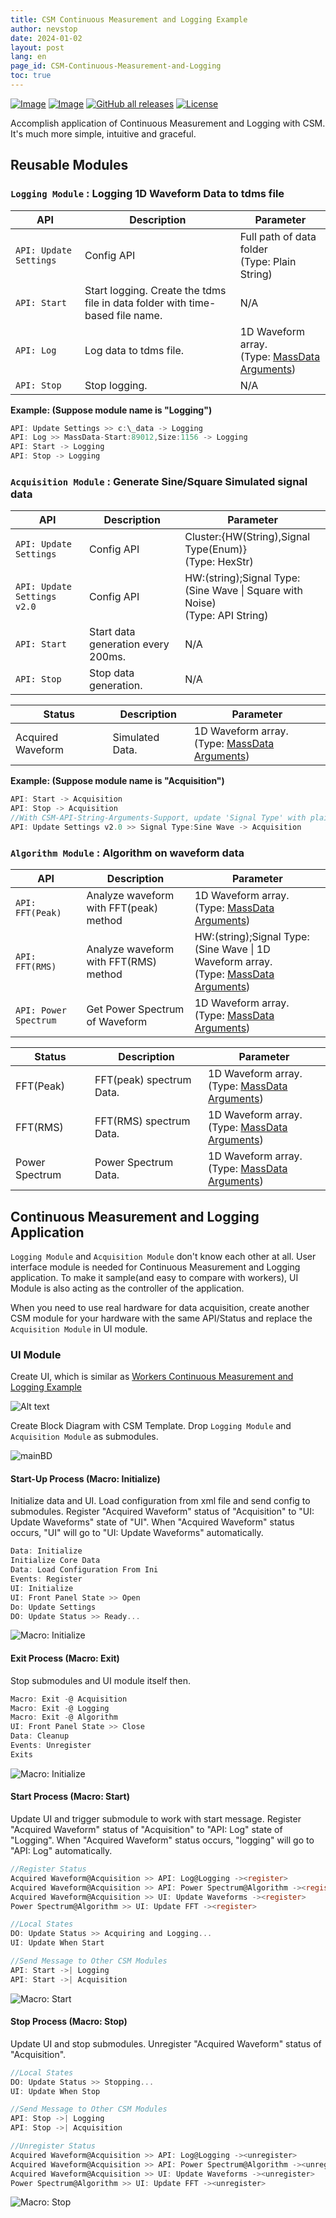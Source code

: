 ```yaml
---
title: CSM Continuous Measurement and Logging Example
author: nevstop
date: 2024-01-02
layout: post
lang: en
page_id: CSM-Continuous-Measurement-and-Logging
toc: true
---
```


[![Image](https://www.vipm.io/package/nevstop_lib_csm_continuous_meausrement_and_logging_example/badge.svg?metric=installs)](https://www.vipm.io/package/nevstop_lib_csm_continuous_meausrement_and_logging_example/)
[![Image](https://www.vipm.io/package/nevstop_lib_csm_continuous_meausrement_and_logging_example/badge.svg?metric=stars)](https://www.vipm.io/package/nevstop_lib_csm_continuous_meausrement_and_logging_example/)
[![GitHub all releases](https://img.shields.io/github/downloads/NEVSTOP-LAB/CSM-Continuous-Meausrement-and-Logging/total)](https://github.com/NEVSTOP-LAB/CSM-Continuous-Meausrement-and-Logging/releases)
[![License](https://img.shields.io/badge/License-Apache_2.0-blue.svg)](https://opensource.org/licenses/Apache-2.0)

Accomplish application of Continuous Measurement and Logging with CSM. It's much more simple, intuitive and graceful.

## Reusable Modules

### `Logging Module` : Logging 1D Waveform Data to tdms file

| API                    | Description                                                                   | Parameter                                                                                                             |
|------------------------|-------------------------------------------------------------------------------|-----------------------------------------------------------------------------------------------------------------------|
| `API: Update Settings` | Config API                                                                    | Full path of data folder <br/> (Type: Plain String)                                                                   |
| `API: Start`           | Start logging. Create the tdms file in data folder with time-based file name. | N/A                                                                                                                   |
| `API: Log`             | Log data to tdms file.                                                        | 1D Waveform array.  <br/> (Type: [MassData Arguments](https://github.com/NEVSTOP-LAB/CSM-MassData-Parameter-Support)) |
| `API: Stop`            | Stop logging.                                                                 | N/A                                                                                                                   |

**Example: (Suppose module name is "Logging")**

``` c
API: Update Settings >> c:\_data -> Logging
API: Log >> MassData-Start:89012,Size:1156 -> Logging
API: Start -> Logging
API: Stop -> Logging
```

### `Acquisition Module` : Generate Sine/Square Simulated signal data

| API                         | Description                        | Parameter                                                                          |
|-----------------------------|------------------------------------|------------------------------------------------------------------------------------|
| `API: Update Settings`      | Config API                         | Cluster:{HW(String),Signal Type(Enum)}  <br/> (Type: HexStr)                       |
| `API: Update Settings v2.0` | Config API                         | HW:(string);Signal Type:(Sine Wave \| Square with Noise)  <br/> (Type: API String) |
| `API: Start`                | Start data generation every 200ms. | N/A                                                                                |
| `API: Stop`                 | Stop data generation.              | N/A                                                                                |

| Status            | Description     | Parameter                                                                                                            |
|-------------------|-----------------|----------------------------------------------------------------------------------------------------------------------|
| Acquired Waveform | Simulated Data. | 1D Waveform array. <br/> (Type: [MassData Arguments](https://github.com/NEVSTOP-LAB/CSM-MassData-Parameter-Support)) |

**Example: (Suppose module name is "Acquisition")**

``` c
API: Start -> Acquisition
API: Stop -> Acquisition
//With CSM-API-String-Arguments-Support, update 'Signal Type' with plain text description
API: Update Settings v2.0 >> Signal Type:Sine Wave -> Acquisition
```

### `Algorithm Module` : Algorithm on waveform data

| API                   | Description                            | Parameter                                                                                                                                                  |
|-----------------------|----------------------------------------|------------------------------------------------------------------------------------------------------------------------------------------------------------|
| `API: FFT(Peak)`      | Analyze waveform with FFT(peak) method | 1D Waveform array. <br/> (Type: [MassData Arguments](https://github.com/NEVSTOP-LAB/CSM-MassData-Parameter-Support))                                       |
| `API: FFT(RMS)`       | Analyze waveform with FFT(RMS) method  | HW:(string);Signal Type:(Sine Wave \| 1D Waveform array. <br/> (Type: [MassData Arguments](https://github.com/NEVSTOP-LAB/CSM-MassData-Parameter-Support)) |
| `API: Power Spectrum` | Get Power Spectrum of Waveform         | 1D Waveform array. <br/> (Type: [MassData Arguments](https://github.com/NEVSTOP-LAB/CSM-MassData-Parameter-Support))                                       |

| Status         | Description              | Parameter                                                                                                            |
|----------------|--------------------------|----------------------------------------------------------------------------------------------------------------------|
| FFT(Peak)      | FFT(peak) spectrum Data. | 1D Waveform array. <br/> (Type: [MassData Arguments](https://github.com/NEVSTOP-LAB/CSM-MassData-Parameter-Support)) |
| FFT(RMS)       | FFT(RMS) spectrum Data.  | 1D Waveform array. <br/> (Type: [MassData Arguments](https://github.com/NEVSTOP-LAB/CSM-MassData-Parameter-Support)) |
| Power Spectrum | Power Spectrum Data.     | 1D Waveform array. <br/> (Type: [MassData Arguments](https://github.com/NEVSTOP-LAB/CSM-MassData-Parameter-Support)) |

## Continuous Measurement and Logging Application

`Logging Module` and `Acquisition Module` don't know each other at all.
User interface module is needed for Continuous Measurement and Logging application.
To make it sample(and easy to compare with workers), UI Module is also acting as the controller of the application.

When you need to use real hardware for data acquisition, create another CSM module for your hardware with the same API/Status and replace the `Acquisition Module` in UI module.

### UI Module

Create UI, which is similar as [Workers Continuous Measurement and Logging Example](https://www.vipm.io/package/sc_workers_framework_core/)

![Alt text](assets/img/csm-cont-daq-logging-example/mainUI.png)

Create Block Diagram with CSM Template. Drop `Logging Module` and `Acquisition Module` as submodules.

![mainBD](assets/img/csm-cont-daq-logging-example/MainBD.png)

#### Start-Up Process (Macro: Initialize)

Initialize data and UI. Load configuration from xml file and send config to submodules. Register "Acquired Waveform" status of "Acquisition" to "UI: Update Waveforms" state of "UI". When "Acquired Waveform" status occurs, "UI" will go to "UI: Update Waveforms" automatically.

``` c
Data: Initialize
Initialize Core Data
Data: Load Configuration From Ini
Events: Register
UI: Initialize
UI: Front Panel State >> Open
Do: Update Settings
DO: Update Status >> Ready...
```

![Macro: Initialize](assets/img/csm-cont-daq-logging-example/Initialize%20Process.png)

#### Exit Process (Macro: Exit)

Stop submodules and UI module itself then.

``` c
Macro: Exit -@ Acquisition
Macro: Exit -@ Logging
Macro: Exit -@ Algorithm
UI: Front Panel State >> Close
Data: Cleanup
Events: Unregister
Exits
```

![Macro: Initialize](assets/img/csm-cont-daq-logging-example/Exit%20Process.png)

#### Start Process (Macro: Start)

Update UI and trigger submodule to work with start message. Register "Acquired Waveform" status of "Acquisition" to "API: Log" state of "Logging". When "Acquired Waveform" status occurs, "logging" will go to "API: Log" automatically.

``` c
//Register Status
Acquired Waveform@Acquisition >> API: Log@Logging -><register>
Acquired Waveform@Acquisition >> API: Power Spectrum@Algorithm -><register>
Acquired Waveform@Acquisition >> UI: Update Waveforms -><register>
Power Spectrum@Algorithm >> UI: Update FFT -><register>

//Local States
DO: Update Status >> Acquiring and Logging...
UI: Update When Start

//Send Message to Other CSM Modules
API: Start ->| Logging
API: Start ->| Acquisition
```

![Macro: Start](assets/img/csm-cont-daq-logging-example/Start%20Process.png)

#### Stop Process (Macro: Stop)

Update UI and stop submodules. Unregister "Acquired Waveform" status of "Acquisition".

``` c
//Local States
DO: Update Status >> Stopping...
UI: Update When Stop

//Send Message to Other CSM Modules
API: Stop ->| Logging
API: Stop ->| Acquisition

//Unregister Status
Acquired Waveform@Acquisition >> API: Log@Logging -><unregister>
Acquired Waveform@Acquisition >> API: Power Spectrum@Algorithm -><unregister>
Acquired Waveform@Acquisition >> UI: Update Waveforms -><unregister>
Power Spectrum@Algorithm >> UI: Update FFT -><unregister>
```

![Macro: Stop](assets/img/csm-cont-daq-logging-example/Stop%20Process.png)
